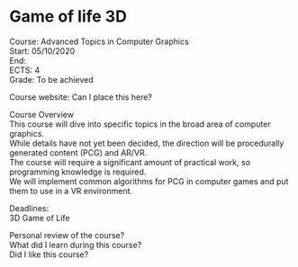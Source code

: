 # Game of life 3D

Course: Advanced Topics in Computer Graphics<br/>
Start: 05/10/2020<br/>
End:<br/>
ECTS: 4<br/>
Grade: To be achieved<br/>

Course website: Can I place this here?<br/>

Course Overview<br/>
This course will dive into specific topics in the broad area of computer graphics.<br/>
While details have not yet been decided, the direction will be procedurally generated content (PCG) and AR/VR.<br/>
The course will require a significant amount of practical work, so programming knowledge is required.<br/>
We will implement common algorithms for PCG in computer games and put them to use in a VR environment.<br/>

Deadlines:<br/>
3D Game of Life<br/>

Personal review of the course?<br/>
What did I learn during this course?<br/>
Did I like this course?<br/>
